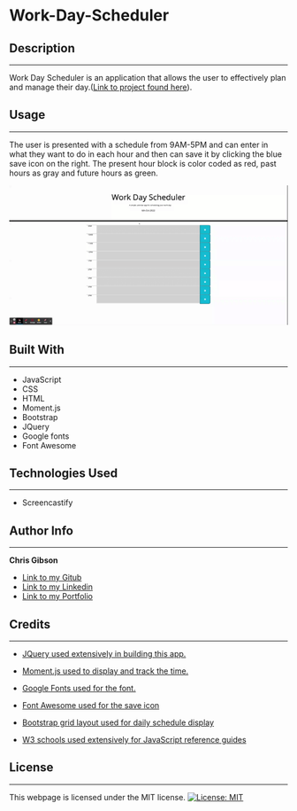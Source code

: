 # Work-Day-Scheduler

## Description

---

Work Day Scheduler is an application that allows the user to effectively plan and manage their day.([Link to project found here](https://chrischarlesgibson.github.io/work-day-scheduler/)).

## Usage

---

The user is presented with a schedule from 9AM-5PM and can enter in what they want to do in each hour and then can save it by clicking the blue save icon on the right. The present hour block is color coded as red, past hours as gray and future hours as green.

![how to use GIF](./Assets/Work%20Day%20Scheduler%20GIF.gif)

## Built With

---

- JavaScript
- CSS
- HTML
- Moment.js
- Bootstrap
- JQuery
- Google fonts
- Font Awesome

## Technologies Used

---

- Screencastify

## Author Info

---

**Chris Gibson**

- [Link to my Gitub](https://github.com/chrischarlesgibson)
- [Link to my Linkedin](https://www.linkedin.com/in/chris-gibson-415909250/)
- [Link to my Portfolio](https://chrischarlesgibson.github.io/Chris-Gibson-project-portfolio/)

## Credits

---

- [JQuery used extensively in building this app.](https://learn.jquery.com/)

- [Moment.js used to display and track the time.](https://momentjs.com/)

- [Google Fonts used for the font.](https://fonts.google.com/)

- [Font Awesome used for the save icon](https://fontawesome.com/)

- [Bootstrap grid layout used for daily schedule display](https://getbootstrap.com/docs/4.6/layout/grid/)

- [W3 schools used extensively for JavaScript reference guides](https://www.w3schools.com/)

## License

---

This webpage is licensed under the MIT license.
[![License: MIT](https://img.shields.io/badge/License-MIT-yellow.svg)](https://opensource.org/licenses/MIT)
